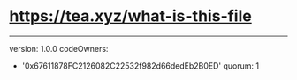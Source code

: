 # https://tea.xyz/what-is-this-file
---
version: 1.0.0
codeOwners:
  - '0x67611878FC2126082C22532f982d66dedEb2B0ED'
quorum: 1
